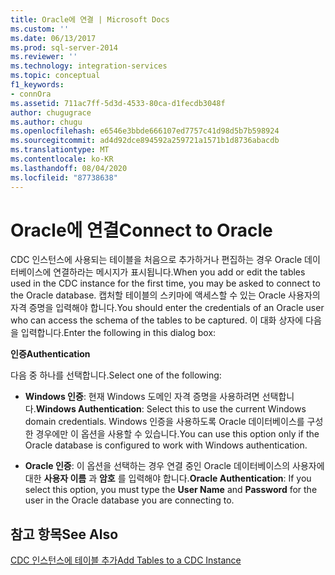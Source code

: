 ```yaml
---
title: Oracle에 연결 | Microsoft Docs
ms.custom: ''
ms.date: 06/13/2017
ms.prod: sql-server-2014
ms.reviewer: ''
ms.technology: integration-services
ms.topic: conceptual
f1_keywords:
- connOra
ms.assetid: 711ac7ff-5d3d-4533-80ca-d1fecdb3048f
author: chugugrace
ms.author: chugu
ms.openlocfilehash: e6546e3bbde666107ed7757c41d98d5b7b598924
ms.sourcegitcommit: ad4d92dce894592a259721a1571b1d8736abacdb
ms.translationtype: MT
ms.contentlocale: ko-KR
ms.lasthandoff: 08/04/2020
ms.locfileid: "87738638"
---
```

# <a name="connect-to-oracle"></a><span data-ttu-id="7fe66-102">Oracle에 연결</span><span class="sxs-lookup"><span data-stu-id="7fe66-102">Connect to Oracle</span></span>
  <span data-ttu-id="7fe66-103">CDC 인스턴스에 사용되는 테이블을 처음으로 추가하거나 편집하는 경우 Oracle 데이터베이스에 연결하라는 메시지가 표시됩니다.</span><span class="sxs-lookup"><span data-stu-id="7fe66-103">When you add or edit the tables used in the CDC instance for the first time, you may be asked to connect to the Oracle database.</span></span> <span data-ttu-id="7fe66-104">캡처할 테이블의 스키마에 액세스할 수 있는 Oracle 사용자의 자격 증명을 입력해야 합니다.</span><span class="sxs-lookup"><span data-stu-id="7fe66-104">You should enter the credentials of an Oracle user who can access the schema of the tables to be captured.</span></span> <span data-ttu-id="7fe66-105">이 대화 상자에 다음을 입력합니다.</span><span class="sxs-lookup"><span data-stu-id="7fe66-105">Enter the following in this dialog box:</span></span>  
  
 <span data-ttu-id="7fe66-106">**인증**</span><span class="sxs-lookup"><span data-stu-id="7fe66-106">**Authentication**</span></span>  
  
 <span data-ttu-id="7fe66-107">다음 중 하나를 선택합니다.</span><span class="sxs-lookup"><span data-stu-id="7fe66-107">Select one of the following:</span></span>  
  
-   <span data-ttu-id="7fe66-108">**Windows 인증**: 현재 Windows 도메인 자격 증명을 사용하려면 선택합니다.</span><span class="sxs-lookup"><span data-stu-id="7fe66-108">**Windows Authentication**: Select this to use the current Windows domain credentials.</span></span> <span data-ttu-id="7fe66-109">Windows 인증을 사용하도록 Oracle 데이터베이스를 구성한 경우에만 이 옵션을 사용할 수 있습니다.</span><span class="sxs-lookup"><span data-stu-id="7fe66-109">You can use this option only if the Oracle database is configured to work with Windows authentication.</span></span>  
  
-   <span data-ttu-id="7fe66-110">**Oracle 인증**: 이 옵션을 선택하는 경우 연결 중인 Oracle 데이터베이스의 사용자에 대한 **사용자 이름** 과 **암호** 를 입력해야 합니다.</span><span class="sxs-lookup"><span data-stu-id="7fe66-110">**Oracle Authentication**: If you select this option, you must type the **User Name** and **Password** for the user in the Oracle database you are connecting to.</span></span>  
  
## <a name="see-also"></a><span data-ttu-id="7fe66-111">참고 항목</span><span class="sxs-lookup"><span data-stu-id="7fe66-111">See Also</span></span>  
 [<span data-ttu-id="7fe66-112">CDC 인스턴스에 테이블 추가</span><span class="sxs-lookup"><span data-stu-id="7fe66-112">Add Tables to a CDC Instance</span></span>](add-tables-to-a-cdc-instance.md)  
  
  
